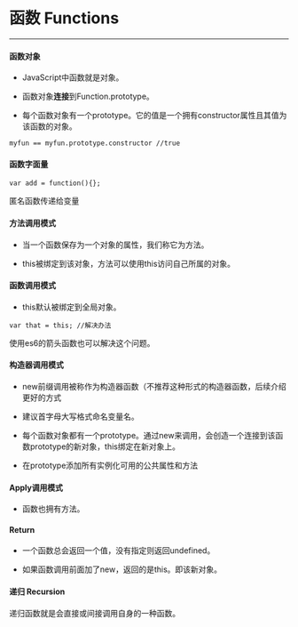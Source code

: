# 函数 Functions
---

#### 函数对象

- JavaScript中函数就是对象。

- 函数对象**连接**到Function.prototype。

- 每个函数对象有一个prototype。它的值是一个拥有constructor属性且其值为该函数的对象。
```
myfun == myfun.prototype.constructor //true 
```

#### 函数字面量

```
var add = function(){};
```
匿名函数传递给变量

#### 方法调用模式

- 当一个函数保存为一个对象的属性，我们称它为方法。

- this被绑定到该对象，方法可以使用this访问自己所属的对象。

#### 函数调用模式

- this默认被绑定到全局对象。
````
var that = this; //解决办法
````

使用es6的箭头函数也可以解决这个问题。

#### 构造器调用模式

- new前缀调用被称作为构造器函数（不推荐这种形式的构造器函数，后续介绍更好的方式

- 建议首字母大写格式命名变量名。

- 每个函数对象都有一个prototype。通过new来调用，会创造一个连接到该函数prototype的新对象，this绑定在新对象上。

- 在prototype添加所有实例化可用的公共属性和方法

#### Apply调用模式

- 函数也拥有方法。

#### Return

- 一个函数总会返回一个值，没有指定则返回undefined。

- 如果函数调用前面加了new，返回的是this。即该新对象。

#### 递归 Recursion

递归函数就是会直接或间接调用自身的一种函数。














